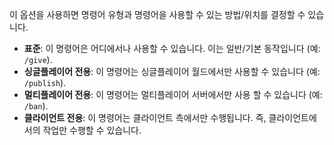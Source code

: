 이 옵션을 사용하면 명령어 유형과 명령어을 사용할 수 있는 방법/위치를 결정할 수 있습니다.

* **표준**: 이 명령어은 어디에서나 사용할 수 있습니다. 이는 일반/기본 동작입니다 (예: `/give`).
* **싱글플레이어 전용**: 이 명령어는 싱글플레이어 월드에서만 사용할 수 있습니다 (예: `/publish`).
* **멀티플레이어 전용**: 이 명령어는 멀티플레이어 서버에서만 사용 할 수 있습니다 (예: `/ban`).
* **클라이언트 전용**: 이 명령어는 클라이언트 측에서만 수행됩니다. 즉, 클라이언트에서의 작업만 수행할 수 있습니다.